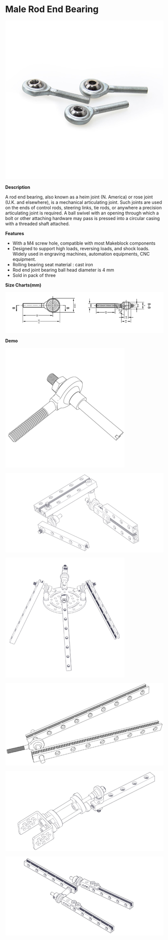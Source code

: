 # Male Rod End Bearing

![](../../../../.gitbook/assets/0%20%2862%29.jpeg)

**Description**

A rod end bearing, also known as a heim joint \(N. America\) or rose joint \(U.K. and elsewhere\), is a mechanical articulating joint. Such joints are used on the ends of control rods, steering links, tie rods, or anywhere a precision articulating joint is required. A ball swivel with an opening through which a bolt or other attaching hardware may pass is pressed into a circular casing with a threaded shaft attached.

**Features**

* With a M4 screw hole, compatible with most Makeblock components
* Designed to support high loads, reversing loads, and shock loads. Widely used in engraving machines, automation equipments, CNC equipment.
* Rolling bearing seat material : cast iron
* Rod end joint bearing ball head diameter is 4 mm
* Sold in pack of three

**Size Charts\(mm\)**

![](../../../../.gitbook/assets/1%20%281%29.jpeg)

**Demo**

![](../../../../.gitbook/assets/2%20%2839%29.jpeg)

![](../../../../.gitbook/assets/3%20%2819%29.jpeg)

![](../../../../.gitbook/assets/4%20%287%29.jpeg)

![](../../../../.gitbook/assets/5%20%2810%29.jpeg)

![](../../../../.gitbook/assets/6%20%2815%29.jpeg)

![](../../../../.gitbook/assets/7%20%2810%29.jpeg)

